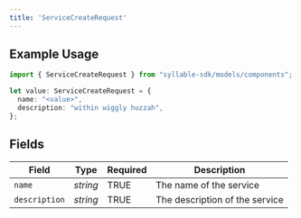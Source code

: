 ```yaml
---
title: 'ServiceCreateRequest'
---
```


## Example Usage

```typescript
import { ServiceCreateRequest } from "syllable-sdk/models/components";

let value: ServiceCreateRequest = {
  name: "<value>",
  description: "within wiggly huzzah",
};
```

## Fields

| Field                          | Type                           | Required                       | Description                    |
| ------------------------------ | ------------------------------ | ------------------------------ | ------------------------------ |
| `name`                         | *string*                       | TRUE             | The name of the service        |
| `description`                  | *string*                       | TRUE             | The description of the service |